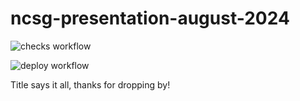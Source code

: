 # ncsg-presentation-august-2024

![checks workflow](https://github.com/JayRovacsek/ncsg-presentation-august-2024/actions/workflows/checks.yml/badge.svg)

![deploy workflow](https://github.com/JayRovacsek/ncsg-presentation-august-2024/actions/workflows/hugo.yml/badge.svg)

Title says it all, thanks for dropping by!
